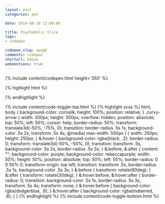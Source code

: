 ```yaml
---
layout: post
categories: pen

date: 2014-08-18 12:00:00

title: Psychedelic Slice
tags:
- codepen

codepen_slug: apogK
comments: codepen
shorturl: k9ouo
webmentions: true
---
```



{% include content/codepen.html height='350' %}

{% highlight html %}
<div class="curvy-arrow"></div>
{% endhighlight %}

{% include content/code-toggle-top.html %}
{% highlight scss %}
html,
body {
    background-color: cornsilk;
    height: 100%;
    position: relative;
}
.curvy-arrow {
    width:  300px;
    height: 300px;
    overflow: hidden;
    position: absolute;
    top:  50%;
    left: 50%;
    cursor: help;
    border-radius: 50%;
    transform: translate3d(-50%, -75%, 0);
    transition: border-radius .5s 1s,
                background-color .5s 2s,
                transform .5s 4s;
    @media( max-width: 500px ) {
        width:  250px;
        height: 250px;
    }
    &:hover {
        background-color: rgba(black, .2);
        border-radius: 0;
        transform: translate3d(-50%, -50%, 0);
        transition: transform .5s,
                    background-color .5s 2s,
                    border-radius .5s 3s;
    }
    &:before,
    &:after {
        content: "";
        background-color: purple;
        background-color: rebeccapurple;
        width:  50%;
        height: 50%;
        position: absolute;
        top:  50%;
        left: 50%;
        border-radius: 0 0 50% 0;
        transform-origin: top left;
        transition: transform .5s,
                    border-radius .5s 1s,
                    background-color .5s 3s;
    }
    &:before {
        transform: rotate(60deg);
    }
    &:after {
        transform: rotate(30deg);
    }
    &:hover:before,
    &:hover:after {
        border-radius: 0;
        transition: background-color .5s 1s,
                    border-radius .5s 3s,
                    transform .5s 4s;
        transform: none;
    }
    &:hover:before {
        background-color: rgba(dodgerblue, .8);
    }
    &:hover:after {
        background-color: rgba(indianred, .8);
    }
}
{% endhighlight %}
{% include content/code-toggle-bottom.html %}
